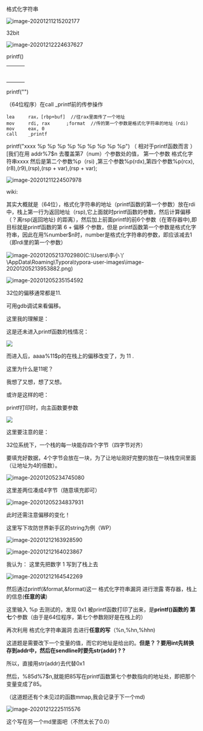 

格式化字符串

![image-20201211215202177](C:\Users\李小丫\AppData\Roaming\Typora\typora-user-images\image-20201211215202177.png)

32bit

![image-20201212224637627](C:\Users\李小丫\AppData\Roaming\Typora\typora-user-images\image-20201212224637627.png)





printf()

|      |      |      |
| ---- | ---- | ---- |
|      |      |      |
|      |      |      |
|      |      |      |
|      |      |      |
|      |      |      |
|      |      |      |
|      |      |      |

printf("")

（64位程序）在call _printf前的传参操作

```
lea		rax，[rbp+buf]  //往rax里面传了一个地址
mov		rdi, rax      ;format  //传的第一个参数是格式化字符串的地址（rdi)
mov     eax, 0
call 	_printf
```

printf("xxxx %p %p %p %p %p %p %p %p %p")    （ 相对于printf函数而言 ）[我们在用 addr%7$n 去覆盖第7（num）个参数处的值， 第一个参数 格式化字符串xxxx   然后是第二个参数%p（rsi) ,第三个参数%p(rdx),第四个参数%p(rcx),(r8),(r9),(rsp),(rsp + var),(rsp + var);



![image-20201211224507978](C:\Users\李小丫\AppData\Roaming\Typora\typora-user-images\image-20201211224507978.png)



wiki:

其实大概就是（64位），格式化字符串的地址（printf函数的第一个参数）放在rdi中，栈上第一行为返回地址（rsp),它上面就时printf函数的参数，然后计算偏移（？离rsp(返回地址) 的距离），然后加上前面printf的前6个参数（在寄存器中),即目标就是printf函数的第 6 + 偏移 个参数，但是 printf函数第一个参数是格式化字符串，因此在用%number$n时，number是格式化字符串的参数，即应该减去1（即rdi里的第一个参数）



![image-20201205213702980](C:\Users\李小丫\AppData\Roaming\Typora\typora-user-images\image-20201205213702980.png)(C:\Users\李小丫\AppData\Roaming\Typora\typora-user-images\image-20201205213953882.png)

![image-20201205235154592](C:\Users\李小丫\AppData\Roaming\Typora\typora-user-images\image-20201205235154592.png)

32位的偏移通常都是11.

可用gdb调试来看偏移。

这里我的理解是：

这是还未进入printf函数的栈情况：

![](C:\Users\李小丫\AppData\Roaming\Typora\typora-user-images\image-20201205235323818.png)

而进入后，aaaa%11$p的在栈上的偏移改变了，为 11 .

这里为什么是11呢？

我想了又想，想了又想。

或许是这样的吧：

printf打印时，向主函数要参数



![](C:\Users\李小丫\AppData\Roaming\Typora\typora-user-images\image-20201205234141229.png)

这里要注意的是：

32位系统下，一个栈的每一块能存四个字节（四字节对齐）

要填充好数据，4个字节会放在一块，为了让地址刚好完整的放在一块栈空间里面（让地址为4的倍数）。



![image-20201205234745080](C:\Users\李小丫\AppData\Roaming\Typora\typora-user-images\image-20201205234745080.png)

这里差两位凑成4字节（随意填充即可）

![image-20201205234837931](C:\Users\李小丫\AppData\Roaming\Typora\typora-user-images\image-20201205234837931.png)

此时还需注意偏移的变化！







这里写下攻防世界新手区的string为例（WP）

![image-20201212163928590](C:\Users\李小丫\AppData\Roaming\Typora\typora-user-images\image-20201212163928590.png)

![image-20201212164023867](C:\Users\李小丫\AppData\Roaming\Typora\typora-user-images\image-20201212164023867.png)



我认为： 这里先把数字 1 写到了栈上去

![image-20201212164542269](C:\Users\李小丫\AppData\Roaming\Typora\typora-user-images\image-20201212164542269.png)

然后通过printf(&format,&format)这一 格式化字符串漏洞 进行泄露 寄存器，栈上的信息(**任意的读**)

这里输入 %p 去测试的，发现 0x1 被printf函数打印了出来，是**printf()函数的** **第七**个参数（由于是64位程序，第七个参数刚好是在栈上的）

再次利用 格式化字符串漏洞 去进行**任意的写**（%n,%hn,%hhn)

这道题是需要改下一个变量的值，而它的地址是给出的。**但是？？要用int先转换存到addr中，然后在sendline时要先str(addr) ?  ?**

所以，直接用str(addr)去代替0x1

然后，%85d%7$n,就能把85写在printf函数第七个参数指向的地址处，即把那个变量变成了85。

（这道题还有个未见过的函数mmap,我会记录于下一个md)





![image-20201212225115576](C:\Users\李小丫\AppData\Roaming\Typora\typora-user-images\image-20201212225115576.png)



这个写在另一个md里面吧（不然太长了0.0）
